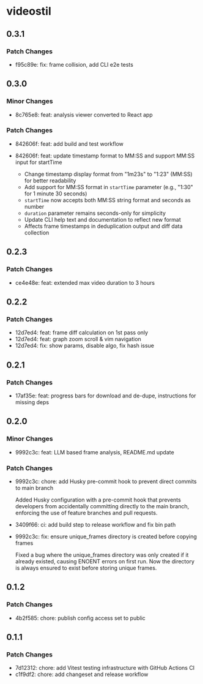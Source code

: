 # videostil

## 0.3.1

### Patch Changes

- f95c89e: fix: frame collision, add CLI e2e tests

## 0.3.0

### Minor Changes

- 8c765e8: feat: analysis viewer converted to React app

### Patch Changes

- 842606f: feat: add build and test workflow
- 842606f: feat: update timestamp format to MM:SS and support MM:SS input for startTime

  - Change timestamp display format from "1m23s" to "1:23" (MM:SS) for better readability
  - Add support for MM:SS format in `startTime` parameter (e.g., "1:30" for 1 minute 30 seconds)
  - `startTime` now accepts both MM:SS string format and seconds as number
  - `duration` parameter remains seconds-only for simplicity
  - Update CLI help text and documentation to reflect new format
  - Affects frame timestamps in deduplication output and diff data collection

## 0.2.3

### Patch Changes

- ce4e48e: feat: extended max video duration to 3 hours

## 0.2.2

### Patch Changes

- 12d7ed4: feat: frame diff calculation on 1st pass only
- 12d7ed4: feat: graph zoom scroll & vim navigation
- 12d7ed4: fix: show params, disable algo, fix hash issue

## 0.2.1

### Patch Changes

- 17af35e: feat: progress bars for download and de-dupe, instructions for missing deps

## 0.2.0

### Minor Changes

- 9992c3c: feat: LLM based frame analysis, README.md update

### Patch Changes

- 9992c3c: chore: add Husky pre-commit hook to prevent direct commits to main branch

  Added Husky configuration with a pre-commit hook that prevents developers from accidentally committing directly to the main branch, enforcing the use of feature branches and pull requests.

- 3409f66: ci: add build step to release workflow and fix bin path
- 9992c3c: fix: ensure unique_frames directory is created before copying frames

  Fixed a bug where the unique_frames directory was only created if it already existed, causing ENOENT errors on first run. Now the directory is always ensured to exist before storing unique frames.

## 0.1.2

### Patch Changes

- 4b2f585: chore: publish config access set to public

## 0.1.1

### Patch Changes

- 7d12312: chore: add Vitest testing infrastructure with GitHub Actions CI
- c1f9df2: chore: add changeset and release workflow
